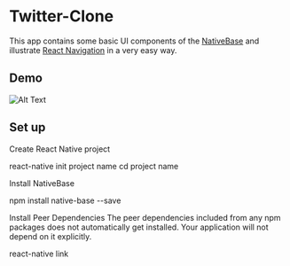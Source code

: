 # Twitter-Clone
  This app contains some basic UI components of the  [NativeBase](https://docs.nativebase.io/Components.html#Components) and illustrate [React Navigation](https://reactnavigation.org/) in a very easy way.
 
## Demo 

  ![Alt Text](https://user-images.githubusercontent.com/16924139/34470786-79fb0dfe-ef5f-11e7-8650-f603c9ddbdb7.gif)
  
  ## Set up
  Create React Native project

react-native init project name
cd project name

Install NativeBase

npm install native-base --save

Install Peer Dependencies
The peer dependencies included from any npm packages does not automatically get installed. Your application will not depend on it explicitly.

react-native link
